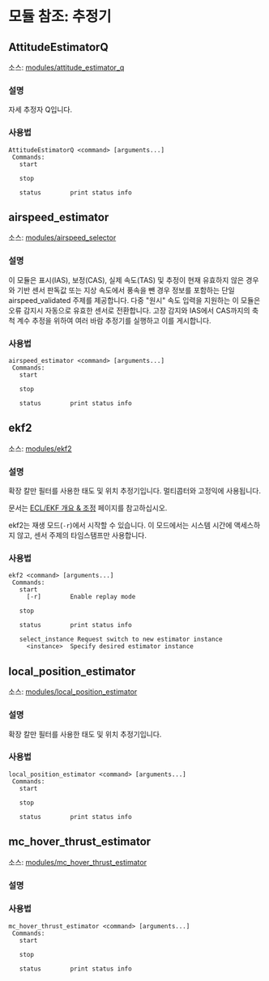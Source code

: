 # 모듈 참조: 추정기

## AttitudeEstimatorQ
소스: [modules/attitude_estimator_q](https://github.com/PX4/PX4-Autopilot/tree/master/src/modules/attitude_estimator_q)


### 설명
자세 추정자 Q입니다.


<a id="AttitudeEstimatorQ_usage"></a>

### 사용법
```
AttitudeEstimatorQ <command> [arguments...]
 Commands:
   start

   stop

   status        print status info
```
## airspeed_estimator
소스: [modules/airspeed_selector](https://github.com/PX4/PX4-Autopilot/tree/master/src/modules/airspeed_selector)


### 설명
이 모듈은 표시(IAS), 보정(CAS), 실제 속도(TAS) 및 추정이 현재 유효하지 않은 경우와 기반 센서 판독값 또는 지상 속도에서 풍속을 뺀 경우 정보를 포함하는 단일 airspeed_validated 주제를 제공합니다. 다중 "원시" 속도 입력을 지원하는 이 모듈은 오류 감지시 자동으로 유효한 센서로 전환합니다. 고장 감지와 IAS에서 CAS까지의 축척 계수 추정을 위하여 여러 바람 추정기를 실행하고 이를 게시합니다.


<a id="airspeed_estimator_usage"></a>

### 사용법
```
airspeed_estimator <command> [arguments...]
 Commands:
   start

   stop

   status        print status info
```
## ekf2
소스: [modules/ekf2](https://github.com/PX4/PX4-Autopilot/tree/master/src/modules/ekf2)


### 설명
확장 칼만 필터를 사용한 태도 및 위치 추정기입니다. 멀티콥터와 고정익에 사용됩니다.

문서는 [ECL/EKF 개요 & 조정](https://docs.px4.io/master/en/advanced_config/tuning_the_ecl_ekf.html) 페이지를 참고하십시오.

ekf2는 재생 모드(`-r`)에서 시작할 수 있습니다. 이 모드에서는 시스템 시간에 액세스하지 않고, 센서 주제의 타임스탬프만 사용합니다.


<a id="ekf2_usage"></a>

### 사용법
```
ekf2 <command> [arguments...]
 Commands:
   start
     [-r]        Enable replay mode

   stop

   status        print status info

   select_instance Request switch to new estimator instance
     <instance>  Specify desired estimator instance
```
## local_position_estimator
소스: [modules/local_position_estimator](https://github.com/PX4/PX4-Autopilot/tree/master/src/modules/local_position_estimator)


### 설명
확장 칼만 필터를 사용한 태도 및 위치 추정기입니다.


<a id="local_position_estimator_usage"></a>

### 사용법
```
local_position_estimator <command> [arguments...]
 Commands:
   start

   stop

   status        print status info
```
## mc_hover_thrust_estimator
소스: [modules/mc_hover_thrust_estimator](https://github.com/PX4/PX4-Autopilot/tree/master/src/modules/mc_hover_thrust_estimator)


### 설명


<a id="mc_hover_thrust_estimator_usage"></a>

### 사용법
```
mc_hover_thrust_estimator <command> [arguments...]
 Commands:
   start

   stop

   status        print status info
```
